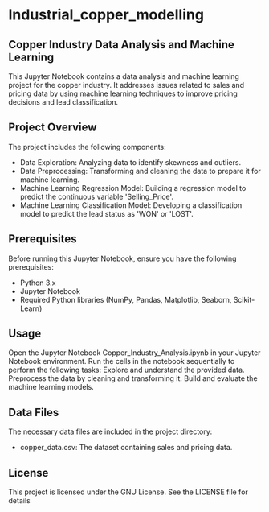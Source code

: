 # Industrial_copper_modelling

## Copper Industry Data Analysis and Machine Learning
This Jupyter Notebook contains a data analysis and machine learning project for the copper industry. It addresses issues related to sales and pricing data by using machine learning techniques to improve pricing decisions and lead classification.

## Project Overview
The project includes the following components:

- Data Exploration: Analyzing data to identify skewness and outliers.
- Data Preprocessing: Transforming and cleaning the data to prepare it for machine learning.
- Machine Learning Regression Model: Building a regression model to predict the continuous variable 'Selling_Price'.
- Machine Learning Classification Model: Developing a classification model to predict the lead status as 'WON' or 'LOST'.
## Prerequisites
Before running this Jupyter Notebook, ensure you have the following prerequisites:

- Python 3.x
- Jupyter Notebook
- Required Python libraries (NumPy, Pandas, Matplotlib, Seaborn, Scikit-Learn)
## Usage
Open the Jupyter Notebook Copper_Industry_Analysis.ipynb in your Jupyter Notebook environment.
Run the cells in the notebook sequentially to perform the following tasks:
Explore and understand the provided data.
Preprocess the data by cleaning and transforming it.
Build and evaluate the machine learning models.
## Data Files
The necessary data files are included in the project directory:
- copper_data.csv: The dataset containing sales and pricing data.
## License
This project is licensed under the GNU License. See the LICENSE file for details
